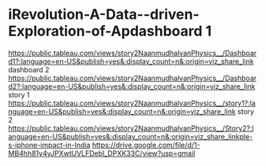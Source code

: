 # iRevolution-A-Data--driven-Exploration-of-Apdashboard 1
https://public.tableau.com/views/story2NaanmudhalvanPhysics__/Dashboard1?:language=en-US&publish=yes&:display_count=n&:origin=viz_share_link
dashboard 2 https://public.tableau.com/views/story2NaanmudhalvanPhysics__/Dashboard2?:language=en-US&publish=yes&:display_count=n&:origin=viz_share_link
story 1 https://public.tableau.com/views/story2NaanmudhalvanPhysics__/story1?:language=en-US&publish=yes&:display_count=n&:origin=viz_share_link
story 2 https://public.tableau.com/views/story2NaanmudhalvanPhysics__/Story2?:language=en-US&publish=yes&:display_count=n&:origin=viz_share_linkple-s-iphone-impact-in-India
https://drive.google.com/file/d/1-MB4hh81y4yJPXwtUVLFDebl_DPXK33C/view?usp=gmail
